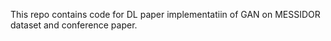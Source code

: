 This repo contains code for DL paper implementatiin of GAN on MESSIDOR dataset and conference paper.
